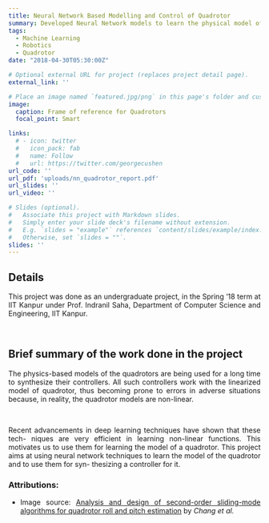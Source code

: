 ```yaml
---
title: Neural Network Based Modelling and Control of Quadrotor
summary: Developed Neural Network models to learn the physical model of Quadrotor and synthesize its controller
tags:
  - Machine Learning
  - Robotics
  - Quadrotor
date: "2018-04-30T05:30:00Z"

# Optional external URL for project (replaces project detail page).
external_link: ''

# Place an image named `featured.jpg/png` in this page's folder and customize its options here.
image:
  caption: Frame of reference for Quadrotors
  focal_point: Smart

links:
  # - icon: twitter
  #   icon_pack: fab
  #   name: Follow
  #   url: https://twitter.com/georgecushen
url_code: ''
url_pdf: 'uploads/nn_quadrotor_report.pdf'
url_slides: ''
url_video: ''

# Slides (optional).
#   Associate this project with Markdown slides.
#   Simply enter your slide deck's filename without extension.
#   E.g. `slides = "example"` references `content/slides/example/index.md`.
#   Otherwise, set `slides = ""`.
slides: ''
---
```


<!-- <h2 >Location</h2> -->
<!-- This project was done as a industrial software internship at Hike Pvt. Ltd., New Delhi, during May ‘17 - Jul ‘17, the summer of my second year. -->
<!-- This project was taken as part of the Robotics club at IIT Kanpur during my first two years at IIT Kanpur. -->


<h2 >Details</h2>
<!-- This project was started as part of the course CS657: Information Retrieval, in the Spring ‘18 term at IIT Kanpur under Prof. Arnab Bhattacharya, Department of Computer Science and Engineering, IIT Kanpur. It was later continued beyond the course into my second undergraduate research project. -->
<!-- This project was done as part of the course CS771: Machine Learning Techniques, in the Fall ‘17 term at IIT Kanpur under Prof. Purushottam Kar, Department of Computer Science and Engineering, IIT Kanpur. -->
<p style="text-align: justify;">This project was done as an undergraduate project, in the Spring ‘18 term at IIT Kanpur under Prof. Indranil Saha, Department of Computer Science and Engineering, IIT Kanpur.</p>

<br>

<h2>Brief summary of the work done in the project</h2>
<p style="text-align: justify;">The physics-based models of the quadrotors are being used for a long time to synthesize their controllers. All such controllers work with the linearized model of quadrotor, thus becoming prone to errors in adverse situations because, in reality, the quadrotor models are non-linear.</p>

<br>

<p style="text-align: justify;">Recent advancements in deep learning techniques have shown that these tech- niques are very efficient in learning non-linear functions. This motivates us to use them for learning the model of a quadrotor. This project aims at using neural network techniques to learn the model of the quadrotor and to use them for syn- thesizing a controller for it.</p>


<h3>Attributions:</h3>
<ul style="text-align: justify;">
  <!-- <li><a href="https://commons.wikimedia.org/wiki/File:Ada_horizon_green_logo_with_slogan.svg">"Ada programming language logo (2023)"</a> by <a href="https://commons.wikimedia.org/wiki/User:Captain-Haddock17">William J. Franck</a> is licensed under <a href="https://creativecommons.org/publicdomain/zero/1.0/deed.en">CC0 1.0</a> / Merged with other images</li> -->
  <li>Image source: <a href="https://www.sciencedirect.com/science/article/pii/S0019057817305621">Analysis and design of second-order sliding-mode algorithms for quadrotor roll and pitch estimation</a> by <i>Chang et al.</i></li>
</ul>
